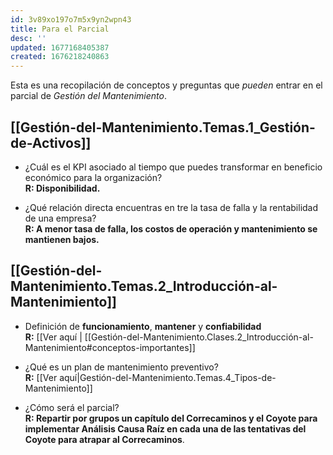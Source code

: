 ```yaml
---
id: 3v89xo197o7m5x9yn2wpn43
title: Para el Parcial
desc: ''
updated: 1677168405387
created: 1676218240863
---
```

Esta es una recopilación de conceptos y preguntas que _pueden_ entrar en el parcial de _Gestión del Mantenimiento_.

## [[Gestión-del-Mantenimiento.Temas.1_Gestión-de-Activos]]

- ¿Cuál es el KPI asociado al tiempo que puedes transformar en beneficio económico para la organización?  
  **R: Disponibilidad.**

- ¿Qué relación directa encuentras en tre la tasa de falla y la rentabilidad de una empresa?  
  **R: A menor tasa de falla, los costos de operación y mantenimiento se mantienen bajos.**

## [[Gestión-del-Mantenimiento.Temas.2_Introducción-al-Mantenimiento]]

- Definición de **funcionamiento**, **mantener** y **confiabilidad**  
  **R:** [[Ver aquí | [[Gestión-del-Mantenimiento.Clases.2_Introducción-al-Mantenimiento#conceptos-importantes]]

- ¿Qué es un plan de mantenimiento preventivo?  
  **R:** [[Ver aquí|Gestión-del-Mantenimiento.Temas.4_Tipos-de-Mantenimiento]]

- ¿Cómo será el parcial?  
  **R: Repartir por grupos un capítulo del Correcaminos y el Coyote para implementar Análisis Causa Raíz en cada una de las tentativas del Coyote para atrapar al Correcaminos**.